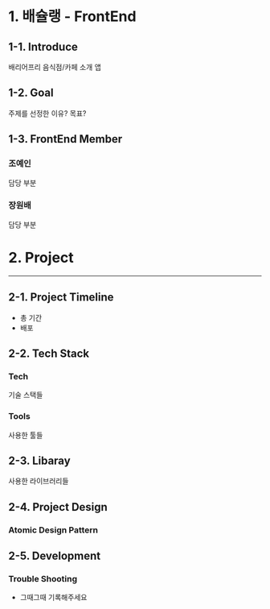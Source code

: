 # 1. 배슐랭 - FrontEnd

## 1-1. Introduce

배리어프리 음식점/카페 소개 앱

## 1-2. Goal

주제를 선정한 이유? 목표?

## 1-3. FrontEnd Member

### 조예인

담당 부분

### 장원배

담당 부분

# 2. Project

---

## 2-1. Project Timeline

- 총 기간
- 배포

## 2-2. Tech Stack

### Tech

기술 스택들

### Tools

사용한 툴들

## 2-3. Libaray

사용한 라이브러리들

## 2-4. Project Design

### Atomic Design Pattern

## 2-5. Development

### Trouble Shooting
- 그때그때 기록해주세요
